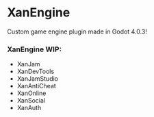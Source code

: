 # XanEngine

Custom game engine plugin made in Godot 4.0.3!

### XanEngine WIP:
+ XanJam
+ XanDevTools
+ XanJamStudio
+ XanAntiCheat
+ XanOnline
+ XanSocial
+ XanAuth

